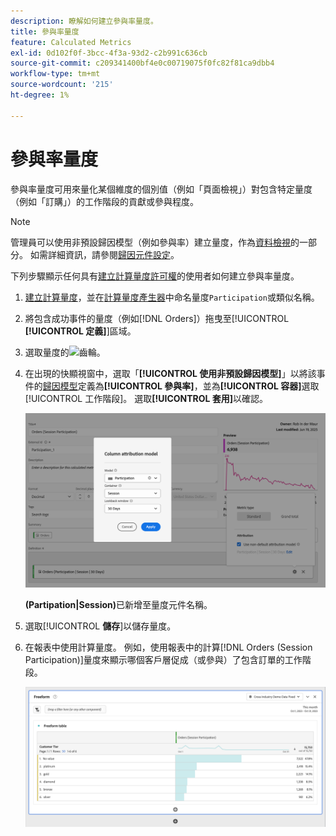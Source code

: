 ```yaml
---
description: 瞭解如何建立參與率量度。
title: 參與率量度
feature: Calculated Metrics
exl-id: 0d102f0f-3bcc-4f3a-93d2-c2b991c636cb
source-git-commit: c209341400bf4e0c00719075f0fc82f81ca9dbb4
workflow-type: tm+mt
source-wordcount: '215'
ht-degree: 1%

---
```


# 參與率量度

參與率量度可用來量化某個維度的個別值（例如「頁面檢視」）對包含特定量度（例如「訂購」）的工作階段的貢獻或參與程度。

>[!NOTE]
>
>管理員可以使用非預設歸因模型（例如參與率）建立量度，作為[資料檢視](https://experienceleague.adobe.com/zh-hant/docs/analytics-platform/using/cja-dataviews/data-views)的一部分。 如需詳細資訊，請參閱[歸因元件設定](../../../data-views/component-settings/attribution.md)。

下列步驟顯示任何具有[建立計算量度許可權](/help/technotes//access-control.md#user-level-access)的使用者如何建立參與率量度。

1. [建立計算量度](cm-workflow.md)，並在[計算量度產生器](cm-build-metrics.md)中命名量度`Participation`或類似名稱。
1. 將包含成功事件的量度（例如[!DNL Orders]）拖曳至[!UICONTROL **[!UICONTROL 定義]**]區域。
1. 選取量度的![齒輪](https://spectrum.adobe.com/static/icons/workflow_18/Smock_Settings_18_N.svg)。
1. 在出現的快顯視窗中，選取「**[!UICONTROL 使用非預設歸因模型]**」以將該事件的[歸因模型](/help/components/calc-metrics/cm-workflow/m-metric-type-alloc.md)定義為&#x200B;**[!UICONTROL 參與率]**，並為&#x200B;**[!UICONTROL 容器]**&#x200B;選取[!UICONTROL 工作階段]。 選取&#x200B;**[!UICONTROL 套用]**&#x200B;以確認。


   ![資料行歸因模型快顯視窗，顯示選取為模型的參與率，以及選取做為回顧視窗的工作階段。](assets/participation-setup.png)

   **(Partipation|Session)**&#x200B;已新增至量度元件名稱。



1. 選取&#x200B;[!UICONTROL **儲存**]&#x200B;以儲存量度。
1. 在報表中使用計算量度。 例如，使用報表中的計算[!DNL Orders (Session Participation)]量度來顯示哪個客戶層促成（或參與）了包含訂單的工作階段。

   ![顯示客戶層級和訂單的自由格式表格。](assets/participation-pages-customer-tier.png)
